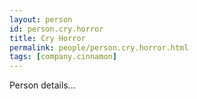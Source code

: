 ```yaml
---
layout: person
id: person.cry.horror
title: Cry Horror
permalink: people/person.cry.horror.html
tags: [company.cinnamon]
---
```


Person details...